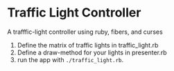 # Traffic Light Controller

A trafffic-light controller using ruby, fibers, and curses


1. Define the matrix of traffic lights in traffic_light.rb
2. Define a draw-method for your lights in presenter.rb
3. run the app with `./traffic_light.rb`.
